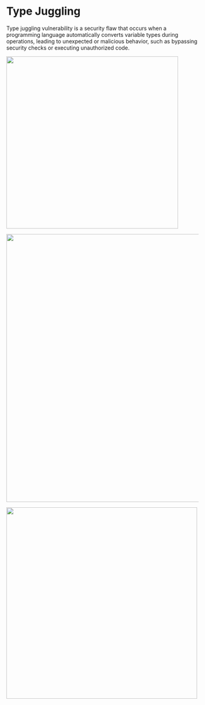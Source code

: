 # Type Juggling
Type juggling vulnerability is a security flaw that occurs when a programming language automatically converts variable types during operations, leading to unexpected or
malicious behavior, such as bypassing security checks or executing unauthorized code.

<img src="https://github.com/alejandro-pentest/Hacking-Web/assets/161533623/0a42574d-c6a0-4c33-a0eb-1a28502e2667" width="450"><br />

<img src="https://github.com/alejandro-pentest/Hacking-Web/assets/161533623/e20b6c77-0486-41f0-8d1d-68e8633c5df0" width="700"><br />

<img src="https://github.com/alejandro-pentest/Hacking-Web/assets/161533623/b4489d2d-97a4-45ab-8560-909310185a92" width="500">

